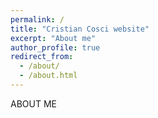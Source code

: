 ```yaml
---
permalink: /
title: "Cristian Cosci website"
excerpt: "About me"
author_profile: true
redirect_from: 
  - /about/
  - /about.html
---
```


ABOUT ME